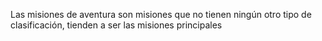 Las misiones de aventura son misiones que no tienen ningún otro tipo de clasificación, tienden a ser las misiones principales